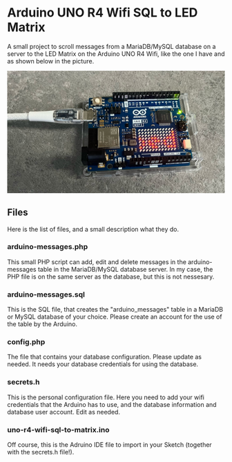 # Arduino UNO R4 Wifi SQL to LED Matrix
A small project to scroll messages from a MariaDB/MySQL database on a server to the LED Matrix on the Arduino UNO R4 Wifi, like the one I have and as shown below in the picture.

![Arduino Uno R4 Wifi, with the LED Matrix](arduino-uno-r4-wifi.jpg)

## Files
Here is the list of files, and a small description what they do.

### arduino-messages.php
This small PHP script can add, edit and delete messages in the arduino-messages table in the MariaDB/MySQL database server. In my case, the PHP file is on the same server as the database, but this is not nessesary.

### arduino-messages.sql
This is the SQL file, that creates the "arduino_messages" table in a MariaDB or MySQL database of your choice. Please create an account for the use of the table by the Arduino.

### config.php
The file that contains your database configuration. Please update as needed. It needs your database credentials for using the database.

### secrets.h
This is the personal configuration file. Here you need to add your wifi credentials that the Arduino has to use, and the database information and database user account. Edit as needed.

### uno-r4-wifi-sql-to-matrix.ino
Off course, this is the Adruino IDE file to import in your Sketch (together with the secrets.h file!).
